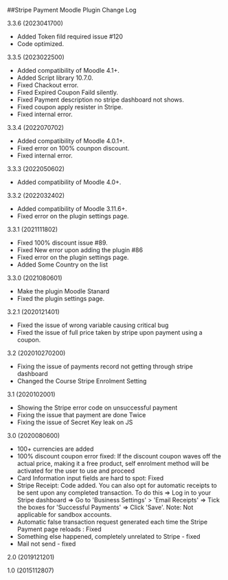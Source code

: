 ##Stripe Payment Moodle Plugin Change Log

3.3.6 (2023041700)
 * Added Token fild required issue #120
 * Code optimized.

3.3.5 (2023022500)
 * Added compatibility of Moodle 4.1+.
 * Added Script library 10.7.0.
 * Fixed Chackout error.
 * Fixed Expired Coupon Faild silently.
 * Fixed Payment description no stripe dashboard not shows.
 * Fixed coupon apply resister in Stripe.
 * Fixed internal error.

3.3.4 (2022070702)
 * Added compatibility of Moodle 4.0.1+.
 * Fixed error on 100% counpon discount.
 * Fixed internal error.
 
3.3.3 (2022050602)
 * Added compatibility of Moodle 4.0+.

3.3.2 (2022032402)
 * Added compatibility of Moodle 3.11.6+.
 * Fixed error on the plugin settings page.

3.3.1 (2021111802)
 * Fixed 100% discount issue #89.
 * Fixed New error upon adding the plugin #86
 * Fixed error on the plugin settings page.
 * Added Some Country on the list
 
3.3.0 (2021080601)
 * Make the plugin Moodle Stanard
 * Fixed the plugin settings page.
 
3.2.1 (2020121401)
 * Fixed the issue of wrong variable causing critical bug
 * Fixed the issue of full price taken by stripe upon payment using a coupon.

3.2 (202010270200)
 * Fixing the issue of payments record not getting through stripe dashboard
 * Changed the Course Stripe Enrolment Setting 

3.1 (2020102001)
 * Showing the Stripe error code on unsuccessful payment
 * Fixing the issue that payment are done Twice
 * Fixing the issue of Secret Key leak on JS

3.0 (2020080600)
 * 100+ currencies are added
 * 100% discount coupon error fixed: If the discount coupon waves off the actual price, making it a free product, self enrolment method will be activated for the user to use and proceed
 * Card Information input fields are hard to spot: Fixed
 * Stripe Receipt: Code added. You can also opt for automatic receipts to be sent upon any completed transaction. To do this => Log in to your Stripe dashboard => Go to 'Business Settings' > 'Email Receipts' => Tick the boxes for 'Successful Payments' => Click 'Save'. Note: Not applicable for sandbox accounts.
 * Automatic false transaction request generated each time the Stripe Payment page reloads : Fixed
 * Something else happened, completely unrelated to Stripe - fixed
 * Mail not send - fixed

2.0 (2019121201)

1.0 (2015112807)
